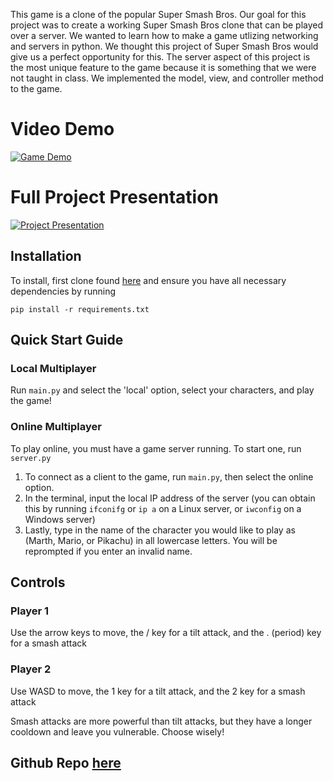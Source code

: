 This game is a clone of the popular Super Smash Bros. Our goal for this project was to create a working Super Smash Bros clone that can be played over a server. We wanted to learn how to make a game utlizing networking and servers in python. We thought this project of Super Smash Bros would give us a perfect opportunity for this. The server aspect of this project is the most unique feature to the game because it is something that we were not taught in class. We implemented the model, view, and controller method to the game. 

# Video Demo
[![Game Demo](https://img.youtube.com/vi/AT6Lnmm4oP0/0.jpg)](https://youtu.be/AT6Lnmm4oP0)

# Full Project Presentation
[![Project Presentation](https://img.youtube.com/vi/1fjQp3s1X5s/0.jpg)](https://youtu.be/1fjQp3s1X5s)

## Installation

To install, first clone found [here](github.com/olincollege/pysmash) and ensure you have all necessary dependencies by running
```
pip install -r requirements.txt
```

## Quick Start Guide

### Local Multiplayer

Run `main.py` and select the 'local' option, select your characters, and play the game!

### Online Multiplayer

To play online, you must have a game server running. To start one, run `server.py`

1. To connect as a client to the game, run `main.py`, then select the online option.
2. In the terminal, input the local IP address of the server (you can obtain this by running `ifconifg` or `ip a` on a Linux server, or `iwconfig` on a Windows server)
3. Lastly, type in the name of the character you would like to play as (Marth, Mario, or Pikachu) in all lowercase letters. You will be reprompted if you enter an invalid name.

## Controls

### Player 1

Use the arrow keys to move, the / key for a tilt attack, and the . (period) key for a smash attack

### Player 2

Use WASD to move, the 1 key for a tilt attack, and the 2 key for a smash attack

Smash attacks are more powerful than tilt attacks, but they have a longer cooldown and leave you vulnerable. Choose wisely!

## Github Repo [here](github.com/olincollege/pysmash)
